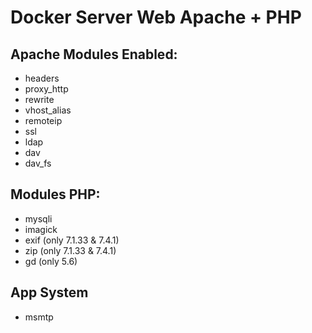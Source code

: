 # Docker Server Web Apache + PHP

## Apache Modules Enabled:
* headers
* proxy_http
* rewrite
* vhost_alias
* remoteip
* ssl
* ldap
* dav
* dav_fs

## Modules PHP:
* mysqli
* imagick
* exif (only 7.1.33 & 7.4.1)
* zip  (only 7.1.33 & 7.4.1)
* gd   (only 5.6)

## App System
* msmtp
